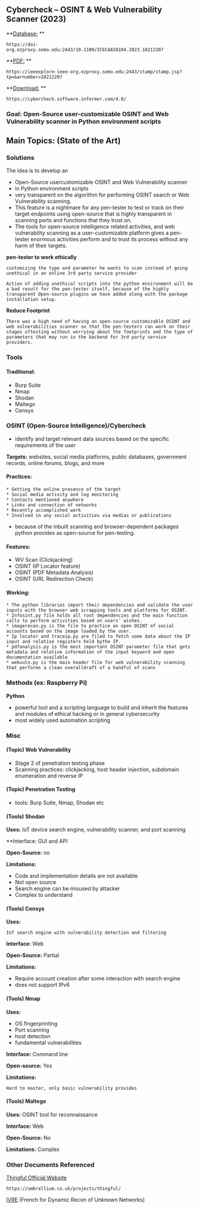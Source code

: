 ## Cybercheck – OSINT & Web Vulnerability Scanner (2023)
**[Database:](https://doi-org.ezproxy.semo.edu:2443/10.1109/ICECAA58104.2023.10212207) **

	https://doi-org.ezproxy.semo.edu:2443/10.1109/ICECAA58104.2023.10212207

**[PDF:](https://ieeexplore-ieee-org.ezproxy.semo.edu:2443/stamp/stamp.jsp?tp=&arnumber=10212207) **

	https://ieeexplore-ieee-org.ezproxy.semo.edu:2443/stamp/stamp.jsp?tp=&arnumber=10212207
	
**[Download:](https://cybercheck.software.informer.com/4.0/) **

	https://cybercheck.software.informer.com/4.0/
	
	
### Goal: Open-Source user-customizable OSINT and Web Vulnerability scanner in Python environment scripts
	
	
## Main Topics: (State of the Art)

### Solutions
The idea is to develop an 
* Open-Source usercustomizable OSINT and Web Vulnerability scanner
* in Python environment scripts 
* very transparent on the algorithm for performing OSINT search or Web Vulnerability scanning. 
* This feature is a nightmare for any pen-tester to test or track on their target endpoints using open-source that is highly transparent in scanning ports and functions that they trust on.
*  The tools for open-source intelligence related activities, and web vulnerability scanning as a user-customizable platform gives a pen-tester enormous activities perform and to trust its process without any harm of their targets.

**pen-tester to work ethically**

	customizing the type and parameter he wants to scan instead of going unethical in an online 3rd party service provider
	
	Action of adding unethical scripts into the python environment will be a bad result for the pen-tester itself, because of the highly transparent Open-source plugins we have added along with the package installation setup.

**Reduce Footprint**

	There was a high need of having an open-source customizable OSINT and web vulnerabilities scanner so that the pen-testers can work on their stages oftesting without worrying about the footprints and the type of parameters that may run in the backend for 3rd party service providers.

### Tools

#### Traditional:
* Burp Suite
* Nmap
* Shodan
* Maltego
* Censys

### OSINT (Open-Source Intelligence)/Cybercheck

* identify and target relevant data sources based on the specific requirements of the user

**Targets:** websites, social media platforms, public databases, government records, online forums, blogs, and more

#### Practices:

	* Getting the online presence of the target
	* Social media activity and log monitoring
	* Contacts mentioned anywhere
	* Links and connection of networks
	* Recently accomplished work
	* Involved in any social activities via medias or publications
* because of the inbuilt scanning and browser-dependent packages python provides as open-source for pen-testing.

#### Features: 
* WV Scan (Clickjacking)
* OSINT (IP Locator feature)
* OSINT (PDF Metadata Analysis)
* OSINT (URL Redirection Check)

#### Working:
	* The python libraries import their dependencies and validate the user inputs with the browser web scrapping tools and platforms for OSINT.
	* Infosint.py file holds all root dependencies and the main function calls to perform activities based on users' wishes.
	* imagerecon.py is the file to practice an open OSINT of social accounts based on the image loaded by the user.
	* Ip locator and traceip.py are filed to fetch some data about the IP input and relative registers held bythe IP.
	* pdfanalysis.py is the most important OSINT parameter file that gets metadata and relative information of the input keyword and open documentation available
	* webvuln.py is the main header file for web vulnerability scanning that performs a clean overalldraft of a handful of scans
	

	
### Methods (ex: Raspberry Pi)
**Python**
* powerful tool and a scripting language to build and inherit the features and modules of ethical hacking or in general cybersecurity
* most widely used automation scripting

### Misc

#### (Topic) Web Vulnerability
* Stage 2 of penetration testing phase
* Scanning practices: clickjacking, host header injection, subdomain enumeration and reverse IP

#### (Topic) Penetration Testing
* tools:  Burp Suite, Nmap, Shodan etc


#### (Tools) Shodan
**Uses:**
	IoT device search engine, vulnerability scanner, and port scanning
	
**Interface: GUI and API

**Open-Source:** no

**Limitations:**
* Code and implementation details are not available
* Not open source
* Search engine can be misused by attacker
* Complex to understand
	
#### (Tools) Censys
**Uses:**
	
	IoT search engine with vulnerability detection and filtering 
	
**Interface:** Web

**Open-Source:** Partial

**Limitations:**
* Require account creation after some interaction with search engine
* does not support IPv6

#### (Tools) Nmap
**Uses:**
* OS fingerprinting
* Port scanning
* host detection
* fundamental vulnerabilities

**Interface:** Command line

**Open-source:** Yes

**Limitations:** 

	Hard to master, only basic vulnerability provides

#### (Tools) Maltego
**Uses:**
	OSINT tool for reconnaissance
	
**Interface:** Web

**Open-Source:** No

**Limitations:** Complex
	
	
### Other Documents Referenced

[Thingful Official Website](https://umbrellium.co.uk/projects/thingful/) 
	
	https://umbrellium.co.uk/projects/thingful/
	
[IVRE](https://linuxsecurity.expert/tools/ivre/) (French for Dynamic Recon of Unknown Networks)
